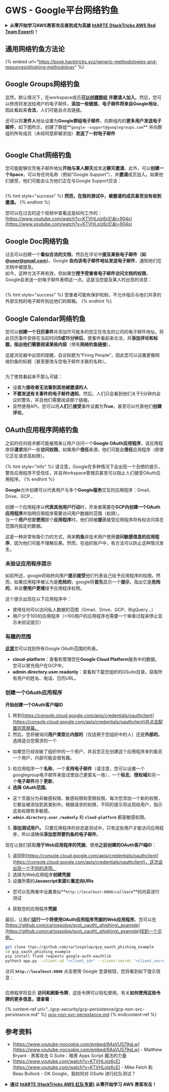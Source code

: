 # GWS - Google平台网络钓鱼

<details>

<summary><strong>从零开始学习AWS黑客攻击直到成为英雄</strong> <a href="https://training.hacktricks.xyz/courses/arte"><strong>htARTE (HackTricks AWS Red Team Expert)</strong></a><strong>！</strong></summary>

支持HackTricks的其他方式：

* 如果您想在**HackTricks中看到您的公司广告**或**下载HackTricks的PDF**，请查看[**订阅计划**](https://github.com/sponsors/carlospolop)！
* 获取[**官方PEASS & HackTricks商品**](https://peass.creator-spring.com)
* 发现[**PEASS家族**](https://opensea.io/collection/the-peass-family)，我们独家的[**NFTs系列**](https://opensea.io/collection/the-peass-family)
* **加入** 💬 [**Discord群组**](https://discord.gg/hRep4RUj7f) 或 [**telegram群组**](https://t.me/peass) 或在**Twitter** 🐦 上**关注**我 [**@carlospolopm**](https://twitter.com/carlospolopm)**。**
* **通过向** [**HackTricks**](https://github.com/carlospolop/hacktricks) 和 [**HackTricks Cloud**](https://github.com/carlospolop/hacktricks-cloud) github仓库提交PR来分享您的黑客技巧。

</details>

## 通用网络钓鱼方法论

{% embed url="https://book.hacktricks.xyz/generic-methodologies-and-resources/phishing-methodology" %}

## Google Groups网络钓鱼

显然，默认情况下，在workspace成员[**可以创建群组**](https://groups.google.com/all-groups) **并邀请人加入**。然后，您可以修改将发送给用户的电子邮件，**添加一些链接**。**电子邮件将来自Google地址**，因此看起来**合法**，人们可能会点击链接。

还可以将**发件人**地址设置为**Google群组电子邮件**，向群组内的**更多用户发送电子邮件**，如下图所示，创建了群组**`google--support@googlegroups.com`** 并向群组的所有成员（未经同意即被添加）**发送了一封电子邮件**

<figure><img src="../../.gitbook/assets/image.png" alt=""><figcaption></figcaption></figure>

## Google Chat网络钓鱼

您可能能够仅凭电子邮件地址**开始与某人聊天**或发送**聊天邀请**。此外，可以**创建一个Space**，可以有任何名称（例如“Google Support”），并**邀请**成员加入。如果他们接受，他们可能会认为他们正在与Google Support交谈：

<figure><img src="../../.gitbook/assets/image (1).png" alt=""><figcaption></figcaption></figure>

{% hint style="success" %}
**然而，在我的测试中，被邀请的成员甚至没有收到邀请。**
{% endhint %}

您可以在过去的这个视频中查看这是如何工作的：[https://www.youtube.com/watch?v=KTVHLolz6cE\&t=904s](https://www.youtube.com/watch?v=KTVHLolz6cE\&t=904s)

## Google Doc网络钓鱼

过去可以创建一个**看似合法的文档**，然后在评论中**提及某些电子邮件（如@user@gmail.com）**。Google **会向该电子邮件地址发送电子邮件**，通知他们在文档中被提及。\
如今，这种方法不再有效，但如果您**授予受害者电子邮件访问文档的权限**，Google会发送一封电子邮件表明这一点。这是当您提及某人时出现的消息：

<figure><img src="../../.gitbook/assets/image (2).png" alt=""><figcaption></figcaption></figure>

{% hint style="success" %}
受害者可能有保护机制，不允许指示与他们共享的外部文档的电子邮件到达他们的邮箱。
{% endhint %}

## Google Calendar网络钓鱼

您可以**创建一个日历事件**并添加尽可能多的您正在攻击的公司的电子邮件地址。将此日历事件安排在当前时间**5或15分钟后**。使事件看起来合法，并**添加评论和标题，指出他们需要阅读某些内容**（带有**网络钓鱼链接**）。

这是浏览器中出现的提醒，会议标题为“Firing People”，因此您可以设置更像网络钓鱼的标题（甚至更改与您电子邮件关联的名称）。

<figure><img src="../../.gitbook/assets/image (3).png" alt=""><figcaption></figcaption></figure>

为了使其看起来不那么可疑：

* 设置为**接收者无法看到其他被邀请的人**
* **不要发送有关事件的电子邮件通知**。然后，人们只会看到他们关于5分钟内会议的警告，并且他们需要阅读那个链接。
* 显然使用API，您可以将**人们**已**接受**事件设置为**True**，甚至可以代表他们**创建评论**。

## OAuth应用程序网络钓鱼

之前的任何技术都可能被用来让用户访问一个**Google OAuth应用程序**，该应用程序将**请求**用户一些**访问权限**。如果用户**信任**来源，他们可能会**信任**应用程序（即使它正在请求高权限）。

{% hint style="info" %}
请注意，Google在多种情况下会出现一个丑陋的提示，警告应用程序不受信任，并且Workspace管理员甚至可以阻止人们接受OAuth应用程序。
{% endhint %}

**Google**允许创建可以代表用户与多个**Google服务**交互的应用程序：Gmail、Drive、GCP...

创建一个应用程序以**代表其他用户行动**时，开发者需要在**GCP内创建一个OAuth应用程序**并指明应用程序需要访问用户数据的范围（权限）。\
当一个**用户**想要**使用**那个**应用程序**时，他们将被**提示**接受应用程序将有权访问其在范围内指定的数据。

这是一种非常有吸引力的方式，用来**钓鱼**非技术用户使用**访问敏感信息的应用程序**，因为他们可能不理解后果。然而，在组织账户中，有方法可以防止这种情况发生。

### 未验证应用程序提示

如前所述，google将始终向用户**提示接受**他们代表自己给予应用程序的权限。然而，如果应用程序被认为是**危险的**，google将**首先**显示一个**提示**，指出它是**危险的**，并且**使用户更难**授予应用程序权限。

这个提示出现在以下应用程序中：

* 使用任何可以访问私人数据的范围（Gmail、Drive、GCP、BigQuery...）
* 用户少于100的应用程序（>100用户的应用程序也需要一个审查过程来停止显示未验证提示）

### 有趣的范围

[**这里**](https://developers.google.com/identity/protocols/oauth2/scopes)您可以找到所有Google OAuth范围的列表。

* **cloud-platform**：查看和管理您在**Google Cloud Platform**服务中的数据。您可以冒充用户在GCP中。
* **admin.directory.user.readonly**：查看和下载您组织的GSuite目录。获取所有用户的姓名、电话、日历URL。

### 创建一个OAuth应用程序

**开始创建一个OAuth客户端ID**

1. 转到[https://console.cloud.google.com/apis/credentials/oauthclient](https://console.cloud.google.com/apis/credentials/oauthclient)并点击配置同意屏幕。
2. 然后，您将被询问**用户类型**是**内部的**（仅适用于您组织中的人）还是**外部的**。选择适合您需求的一个
* 如果您已经攻破了组织中的一个用户，并且您正在创建这个应用程序来钓鱼另一个用户，内部可能会很有趣。
3. 给应用程序一个**名称**，一个**支持电子邮件**（请注意，您可以设置一个googlegroup电子邮件来尝试使自己更匿名一些），一个**标志**，**授权域**和另一个**电子邮件**用于**更新**。
4. **选择** **OAuth范围**。
* 这个页面分为非敏感权限、敏感权限和受限权限。每次您添加一个新的权限，它都会被添加到其类别中。根据请求的权限，不同的提示将出现给用户，指示这些权限有多敏感。
* **`admin.directory.user.readonly`** 和 **`cloud-platform`** 都是敏感权限。
5. **添加测试用户。** 只要应用程序的状态是测试中，只有这些用户才能访问应用程序，所以请确保**添加您将要钓鱼的电子邮件**。

现在让我们获取**用于Web应用程序的凭据**，使用**之前创建的OAuth客户端ID**：

1. 返回到[https://console.cloud.google.com/apis/credentials/oauthclient](https://console.cloud.google.com/apis/credentials/oauthclient)，这次会出现一个不同的选项。
2. 选择为Web应用程序**创建凭据**
3. 设置所需的**Javascript来源**和**重定向URIs**
* 您可以在两者中设置类似**`http://localhost:8000/callback`**的内容进行测试
4. 获取您的应用程序**凭据**

最后，让我们**运行一个将使用OAuth应用程序凭据的Web应用程序**。您可以在[https://github.com/carlospolop/gcp\_oauth\_phishing\_example](https://github.com/carlospolop/gcp\_oauth\_phishing\_example)找到一个示例。
```bash
git clone ttps://github.com/carlospolop/gcp_oauth_phishing_example
cd gcp_oauth_phishing_example
pip install flask requests google-auth-oauthlib
python3 app.py --client-id "<client_id>" --client-secret "<client_secret>"
```
访问 **`http://localhost:8000`** 点击使用 Google 登录按钮，您将看到如下提示信息：

<figure><img src="../../.gitbook/assets/image (144).png" alt=""><figcaption></figcaption></figure>

应用程序将显示 **访问和刷新令牌**，这些令牌可以轻松使用。有关**如何使用这些令牌的更多信息，请查看**：

{% content-ref url="../gcp-security/gcp-persistence/gcp-non-svc-persistance.md" %}
[gcp-non-svc-persistance.md](../gcp-security/gcp-persistence/gcp-non-svc-persistance.md)
{% endcontent-ref %}

## 参考资料

* [https://www.youtube-nocookie.com/embed/6AsVUS79gLw](https://www.youtube-nocookie.com/embed/6AsVUS79gLw) - Matthew Bryant - 黑客攻击 G Suite：暗黑 Apps Script 魔法的力量
* [https://www.youtube.com/watch?v=KTVHLolz6cE](https://www.youtube.com/watch?v=KTVHLolz6cE) - Mike Felch 和 Beau Bullock - OK Google，我如何对 GSuite 进行红队测试？

<details>

<summary><strong>通过</strong> <a href="https://training.hacktricks.xyz/courses/arte"><strong>htARTE (HackTricks AWS 红队专家)</strong></a><strong> 从零开始学习 AWS 黑客攻击！</strong></summary>

支持 HackTricks 的其他方式：

* 如果您希望在 HackTricks 中看到您的**公司广告**或**下载 HackTricks 的 PDF 版本**，请查看[**订阅计划**](https://github.com/sponsors/carlospolop)！
* 获取 [**官方的 PEASS & HackTricks 商品**](https://peass.creator-spring.com)
* 发现 [**PEASS 家族**](https://opensea.io/collection/the-peass-family)，我们独家的 [**NFT 集合**](https://opensea.io/collection/the-peass-family)
* **加入** 💬 [**Discord 群组**](https://discord.gg/hRep4RUj7f) 或 [**telegram 群组**](https://t.me/peass) 或在 **Twitter** 🐦 上**关注**我 [**@carlospolopm**](https://twitter.com/carlospolopm)**。**
* **通过向** [**HackTricks**](https://github.com/carlospolop/hacktricks) 和 [**HackTricks Cloud**](https://github.com/carlospolop/hacktricks-cloud) github 仓库提交 PR 来**分享您的黑客技巧**。

</details>
